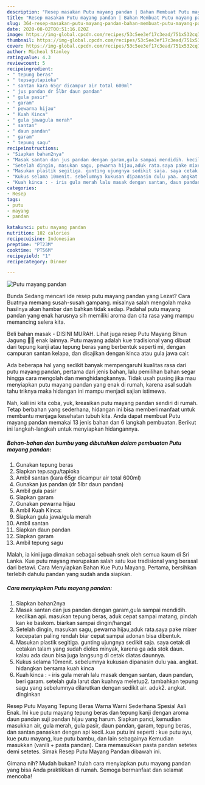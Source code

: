 ```yaml
---
description: "Resep masakan Putu mayang pandan | Bahan Membuat Putu mayang pandan Yang Sedap"
title: "Resep masakan Putu mayang pandan | Bahan Membuat Putu mayang pandan Yang Sedap"
slug: 364-resep-masakan-putu-mayang-pandan-bahan-membuat-putu-mayang-pandan-yang-sedap
date: 2020-08-02T00:51:16.820Z
image: https://img-global.cpcdn.com/recipes/53c5ee3ef17c3ead/751x532cq70/putu-mayang-pandan-foto-resep-utama.jpg
thumbnail: https://img-global.cpcdn.com/recipes/53c5ee3ef17c3ead/751x532cq70/putu-mayang-pandan-foto-resep-utama.jpg
cover: https://img-global.cpcdn.com/recipes/53c5ee3ef17c3ead/751x532cq70/putu-mayang-pandan-foto-resep-utama.jpg
author: Micheal Stanley
ratingvalue: 4.3
reviewcount: 5
recipeingredient:
- " tepung beras"
- " tepsagutapioka"
- " santan kara 65gr dicampur air total 600ml"
- " jus pandan dr 5lbr daun pandan"
- " gula pasir"
- " garam"
- " pewarna hijau"
- " Kuah Kinca"
- " gula jawagula merah"
- " santan"
- " daun pandan"
- " garam"
- " tepung sagu"
recipeinstructions:
- "Siapkan bahan2nya"
- "Masak santan dan jus pandan dengan garam,gula sampai mendidih. kecilkan api. masukan tepung beras, aduk cepat sampai matang, pindah kan ke baskom. biarkan sampai dingin/hangat"
- "Setelah dingin, masukan sagu, pewarna hijau,aduk rata.saya pake mixer kecepatan paling rendah biar cepat sampai adonan bisa dibentuk."
- "Masukan plastik segitiga. gunting ujungnya sedikit saja. saya cetak di cetakan talam yang sudah dioles minyak, karena ga ada stok daun. kalau ada daun bisa juga langsung di cetak diatas daunnya."
- "Kukus selama 10menit. sebelumnya kukusan dipanasin dulu yaa. angkat. hidangkan bersama kuah kinca"
- "Kuah kinca : - iris gula merah lalu masak dengan santan, daun pandan, beri garam. setelah gula larut dan kuahnya meletup2. tambahkan tepung sagu yang sebelumnya dilarutkan dengan sedikit air. aduk2. angkat. dinginkan"
categories:
- Resep
tags:
- putu
- mayang
- pandan

katakunci: putu mayang pandan 
nutrition: 102 calories
recipecuisine: Indonesian
preptime: "PT23M"
cooktime: "PT56M"
recipeyield: "1"
recipecategory: Dinner

---
```



![Putu mayang pandan](https://img-global.cpcdn.com/recipes/53c5ee3ef17c3ead/751x532cq70/putu-mayang-pandan-foto-resep-utama.jpg)

Bunda Sedang mencari ide resep putu mayang pandan yang Lezat? Cara Buatnya memang susah-susah gampang. misalnya salah mengolah maka hasilnya akan hambar dan bahkan tidak sedap. Padahal putu mayang pandan yang enak harusnya sih memiliki aroma dan cita rasa yang mampu memancing selera kita.

Beli bahan masak - DISINI MURAH. Lihat juga resep Putu Mayang Bihun Jagung 🥥🌽 enak lainnya. Putu mayang adalah kue tradisional yang dibuat dari tepung kanji atau tepung beras yang berbentuk seperti mi, dengan campuran santan kelapa, dan disajikan dengan kinca atau gula jawa cair.

Ada beberapa hal yang sedikit banyak mempengaruhi kualitas rasa dari putu mayang pandan, pertama dari jenis bahan, lalu pemilihan bahan segar hingga cara mengolah dan menghidangkannya. Tidak usah pusing jika mau menyiapkan putu mayang pandan yang enak di rumah, karena asal sudah tahu triknya maka hidangan ini mampu menjadi sajian istimewa.


Nah, kali ini kita coba, yuk, kreasikan putu mayang pandan sendiri di rumah. Tetap berbahan yang sederhana, hidangan ini bisa memberi manfaat untuk membantu menjaga kesehatan tubuh kita. Anda dapat membuat Putu mayang pandan memakai 13 jenis bahan dan 6 langkah pembuatan. Berikut ini langkah-langkah untuk menyiapkan hidangannya.

<!--inarticleads1-->

##### Bahan-bahan dan bumbu yang dibutuhkan dalam pembuatan Putu mayang pandan:

1. Gunakan  tepung beras
1. Siapkan  tep.sagu/tapioka
1. Ambil  santan (kara 65gr dicampur air total 600ml)
1. Gunakan  jus pandan (dr 5lbr daun pandan)
1. Ambil  gula pasir
1. Siapkan  garam
1. Gunakan  pewarna hijau
1. Ambil  Kuah Kinca:
1. Siapkan  gula jawa/gula merah
1. Ambil  santan
1. Siapkan  daun pandan
1. Siapkan  garam
1. Ambil  tepung sagu


Malah, ia kini juga dimakan sebagai sebuah snek oleh semua kaum di Sri Lanka. Kue putu mayang merupakan salah satu kue tradisional yang berasal dari betawi. Cara Menyiapkan Bahan Kue Putu Mayang. Pertama, bersihkan terlebih dahulu pandan yang sudah anda siapkan. 

<!--inarticleads2-->

##### Cara menyiapkan Putu mayang pandan:

1. Siapkan bahan2nya
1. Masak santan dan jus pandan dengan garam,gula sampai mendidih. kecilkan api. masukan tepung beras, aduk cepat sampai matang, pindah kan ke baskom. biarkan sampai dingin/hangat
1. Setelah dingin, masukan sagu, pewarna hijau,aduk rata.saya pake mixer kecepatan paling rendah biar cepat sampai adonan bisa dibentuk.
1. Masukan plastik segitiga. gunting ujungnya sedikit saja. saya cetak di cetakan talam yang sudah dioles minyak, karena ga ada stok daun. kalau ada daun bisa juga langsung di cetak diatas daunnya.
1. Kukus selama 10menit. sebelumnya kukusan dipanasin dulu yaa. angkat. hidangkan bersama kuah kinca
1. Kuah kinca : - iris gula merah lalu masak dengan santan, daun pandan, beri garam. setelah gula larut dan kuahnya meletup2. tambahkan tepung sagu yang sebelumnya dilarutkan dengan sedikit air. aduk2. angkat. dinginkan


Resep Putu Mayang Tepung Beras Warna Warni Sederhana Spesial Asli Enak. Ini kue putu mayang tepung beras dan tepung kanji dengan aroma daun pandan suji pandan hijau yang harum. Siapkan panci, kemudian masukkan air, gula merah, gula pasir, daun pandan, garam, tepung beras, dan santan panaskan dengan api kecil..kue putu ini seperti : kue putu ayu, kue putu mayang, kue putu bambu, dan lain sebagainya Kemudian masukkan (vanili + pasta pandan). Cara memasukkan pasta pandan setetes demi setetes. Simak Resep Putu Mayang Pandan dibawah ini. 

Gimana nih? Mudah bukan? Itulah cara menyiapkan putu mayang pandan yang bisa Anda praktikkan di rumah. Semoga bermanfaat dan selamat mencoba!
